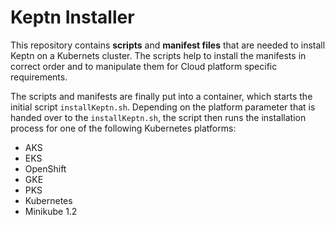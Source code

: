 # Keptn Installer

This repository contains **scripts** and **manifest files** that are needed to install Keptn on a Kubernets cluster. The scripts help to install the manifests in correct order and to manipulate them for Cloud platform specific requirements.  

The scripts and manifests are finally put into a container, which starts the initial script `installKeptn.sh`. Depending on the platform parameter that is handed over to the `installKeptn.sh`, the script then runs the installation process for one of the following Kubernetes platforms:
* AKS
* EKS
* OpenShift
* GKE
* PKS
* Kubernetes
* Minikube 1.2